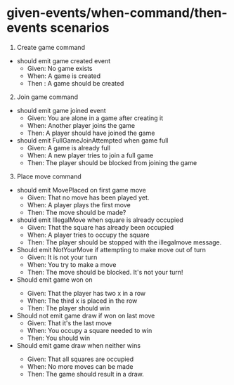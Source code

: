 #  given-events/when-command/then-events scenarios

1. Create game command
 *    should emit game created event
        * Given: No game exists
        * When: A game is created
        * Then : A game should be created

2. Join game command
 *    should emit game joined event
        * Given: You are alone in a game after creating it
        * When: Another player joins the game
        * Then: A player should have joined the game
 *    should emit FullGameJoinAttempted when game full
        * Given: A game is already full
        * When: A new player tries to join a full game
        * Then: The player should be blocked from joining the game

3. Place move command
 *    should emit MovePlaced on first game move
        * Given: That no move has been played yet.
        * When: A player plays the first move
        * Then: The move should be made?
 *    should emit IllegalMove when square is already occupied
        * Given: That the square has already been occupied
        * When: A player tries to occupy the square
        * Then: The player should be stopped with the illegalmove message.
 *    Should emit NotYourMove if attempting to make move out of turn
        * Given: It is not your turn
        * When: You try to make a move
        * Then: The move should be blocked. It's not your turn!
 *    Should emit game won on <case x>
        * Given: That the player has two x in a row
        * When: The third x is placed in the row
        * Then: The player should win
 *    Should not emit game draw if won on last move
        * Given: That it's the last move
        * When: You occupy a square needed to win
        * Then: You should win
 *    Should emit game draw when neither wins <case x>
        * Given: That all squares are occupied
        * When: No more moves can be made
        * Then: The game should result in a draw.